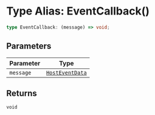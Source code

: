 # Type Alias: EventCallback()

```ts
type EventCallback: (message) => void;
```

## Parameters

| Parameter | Type |
| ------ | ------ |
| `message` | [`HostEventData`](../../../messenger/message-data-types/interfaces/host-event-data.md) |

## Returns

`void`
